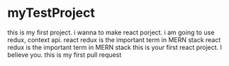 # myTestProject
this is my first project.
i wanna to make react porject.
i am going to use redux, context api.
react redux is the important term in MERN stack
react redux is the important term in MERN stack
this is your first react project.
I believe you.
this is my first pull request
